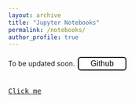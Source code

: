 ```yaml
---
layout: archive
title: "Jupyter Notebooks"
permalink: /notebooks/
author_profile: true
---
```


To be updated soon. <button style="background-color: #FFFFFF; /* Green */
  border: 2px solid #000000;
  color: black;
  padding: 3px 24px;
  text-align: center;
  text-decoration: none;
  display: inline-block;
  font-size: 16px;
  margin: 4px 2px;
  cursor: pointer;
  border-radius: 6px;
  transition: background-color 0.3s;">Github</button>

  
[<kbd> <br>Click me<br> </kbd>](https://example.com)
